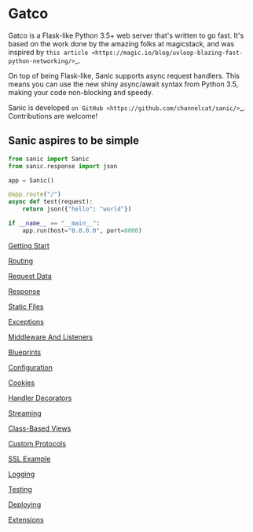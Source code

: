Gatco
=================================

Gatco is a Flask-like Python 3.5+ web server that's written to go fast.  It's based on the work done by the amazing folks at magicstack, and was inspired by `this article <https://magic.io/blog/uvloop-blazing-fast-python-networking/>`_.

On top of being Flask-like, Sanic supports async request handlers.  This means you can use the new shiny async/await syntax from Python 3.5, making your code non-blocking and speedy.

Sanic is developed `on GitHub <https://github.com/channelcat/sanic/>`_. Contributions are welcome!

Sanic aspires to be simple
---------------------------

```python
from sanic import Sanic
from sanic.response import json

app = Sanic()

@app.route("/")
async def test(request):
    return json({"hello": "world"})

if __name__ == "__main__":
    app.run(host="0.0.0.0", port=8000)
```

[Getting Start](./getting_started.md)

[Routing](./routing.md)

[Request Data](./request_data.md)

[Response](./response.md)

[Static Files](./static_files.md)

[Exceptions](./exceptions.md)

[Middleware And Listeners](./middleware.md)

[Blueprints](./blueprints.md)

[Configuration](./config.md)

[Cookies](./cookies.rst)

[Handler Decorators](./decorators.md)

[Streaming](./streaming.md)

[Class-Based Views](./class_based_views.md)

[Custom Protocols](./custom_protocol.md)

[SSL Example](./ssl.rst)

[Logging](./logging.md)

[Testing](./testing.md)

[Deploying](./deploying.md)

[Extensions](./extensions.md)
